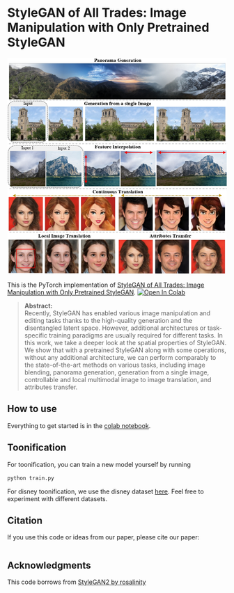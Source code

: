 # StyleGAN of All Trades: Image Manipulation with Only Pretrained StyleGAN
![](teaser.jpg)

This is the PyTorch implementation of [StyleGAN of All Trades: Image Manipulation with Only Pretrained StyleGAN](https://arxiv.org/abs/2111.01619). [![Open In Colab](https://colab.research.google.com/assets/colab-badge.svg)](https://colab.research.google.com/github/mchong6/SOAT/blob/main/infinity.ipynb)


>**Abstract:**<br>
Recently, StyleGAN has enabled various image manipulation and editing tasks thanks to the high-quality generation and the disentangled latent space. However, additional architectures or task-specific training paradigms are usually required for different tasks. In this work, we take a deeper look at the spatial properties of StyleGAN. We show that with a pretrained StyleGAN along with some operations, without any additional architecture, we can perform comparably to the state-of-the-art methods on various tasks, including image blending, panorama generation, generation from a single image, controllable and local multimodal image to image translation, and attributes transfer.


## How to use
Everything to get started is in the [colab notebook](https://colab.research.google.com/github/mchong6/SOAT/blob/main/infinity.ipynb).

## Toonification
For toonification, you can train a new model yourself by running
```bash
python train.py
```
For disney toonification, we use the disney dataset [here](https://github.com/justinpinkney/toonify). Feel free to experiment with different datasets.

## Citation
If you use this code or ideas from our paper, please cite our paper:
```
```

## Acknowledgments
This code borrows from [StyleGAN2 by rosalinity](https://github.com/rosinality/stylegan2-pytorch)
